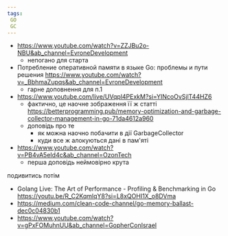 ```yaml
---
tags:
 GO
 GC
---
```


- https://www.youtube.com/watch?v=ZZJBu2o-NBU&ab_channel=EvroneDevelopment
	- непогано для старта
- Потребление оперативной памяти в языке Go: проблемы и пути решения https://www.youtube.com/watch?v=_BbhmaZupqs&ab_channel=EvroneDevelopment
	- гарне доповнення для п.1
- https://www.youtube.com/live/UVqpl4PExkM?si=YINcoOvSjlT44HZ6
	- фактично, це наочне зображення її ж статті https://betterprogramming.pub/memory-optimization-and-garbage-collector-management-in-go-71da4612a960
	- доповідь про те 
		- як можна наочно побачити в дії GarbageCollector
		- куди все ж алокуються дані в пам'яті
- https://www.youtube.com/watch?v=PB4vA5eId4c&ab_channel=OzonTech
	- перша доповідь неймовірно крута


подивитись потім

-  Golang Live: The Art of Performance - Profiling & Benchmarking in Go  https://youtu.be/R_C2KqmlqY8?si=L8xQOHI1X_o8DVma
- https://medium.com/clean-code-channel/go-memory-ballast-dec0c04830b1
- https://www.youtube.com/watch?v=gPxFOMuhnUU&ab_channel=GopherConIsrael